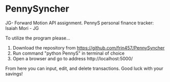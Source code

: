 # PennySyncher
JG- Forward Motion API assignment. PennyS personal finance tracker:
Isaiah Mori - JG

To utilize the program please...
1) Download the repository from https://github.com/frin457/PennySyncher
2) Run command "python PennyS" in terminal of choice
3) Open a browser and go to address http://localhost:5000/

From here you can input, edit, and delete transactions. Good luck with your savings!
